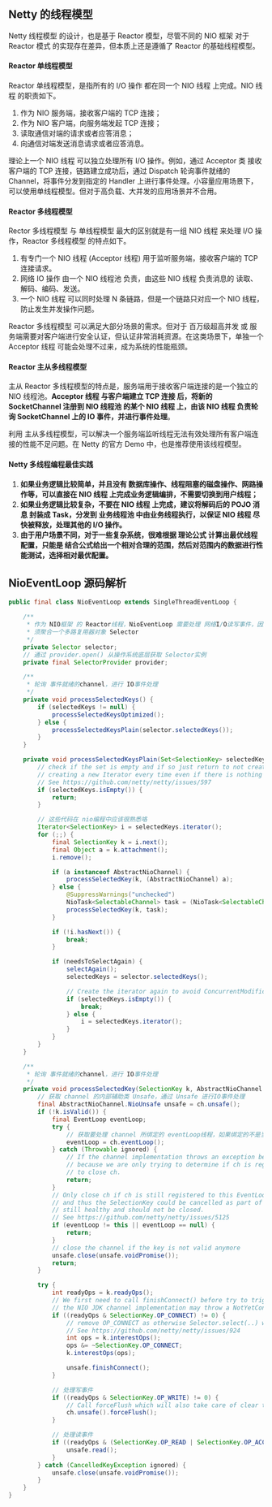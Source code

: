 ## Netty 的线程模型

Netty 线程模型 的设计，也是基于 Reactor 模型，尽管不同的 NIO 框架 对于 Reactor 模式 的实现存在差异，但本质上还是遵循了 Reactor 的基础线程模型。

#### Reactor 单线程模型

Reactor 单线程模型，是指所有的 I/O 操作 都在同一个 NIO 线程 上完成。NIO 线程 的职责如下。

1. 作为 NIO 服务端，接收客户端的 TCP 连接；
2. 作为 NIO 客户端，向服务端发起 TCP 连接；
3. 读取通信对端的请求或者应答消息；
4. 向通信对端发送消息请求或者应答消息。

理论上一个 NIO 线程 可以独立处理所有 I/O 操作。例如，通过 Acceptor 类 接收客户端的 TCP 连接，链路建立成功后，通过 Dispatch 轮询事件就绪的 Channel，将事件分发到指定的 Handler 上进行事件处理。小容量应用场景下，可以使用单线程模型。但对于高负载、大并发的应用场景并不合用。

#### Reactor 多线程模型

Rector 多线程模型 与 单线程模型 最大的区别就是有一组 NIO 线程 来处理 I/O 操作，Reactor 多线程模型 的特点如下。

1. 有专门一个 NIO 线程 (Acceptor 线程) 用于监听服务端，接收客户端的 TCP 连接请求。
2. 网络 IO 操作 由一个 NIO 线程池 负责，由这些 NIO 线程 负责消息的 读取、解码、编码、发送。
3. 一个 NIO 线程 可以同时处理 N 条链路，但是一个链路只对应一个 NIO 线程，防止发生并发操作问题。

Reactor 多线程模型 可以满足大部分场景的需求。但对于 百万级超高并发 或 服务端需要对客户端进行安全认证，但认证非常消耗资源。在这类场景下，单独一个 Acceptor 线程 可能会处理不过来，成为系统的性能瓶颈。

#### Reactor 主从多线程模型

主从 Reactor 多线程模型的特点是，服务端用于接收客户端连接的是一个独立的 NIO 线程池。**Acceptor 线程 与客户端建立 TCP 连接 后，将新的 SocketChannel 注册到 NIO 线程池 的某个 NIO 线程 上，由该 NIO 线程 负责轮询 SocketChannel 上的 IO 事件，并进行事件处理**。

利用 主从多线程模型，可以解决一个服务端监听线程无法有效处理所有客户端连接的性能不足问题。在 Netty 的官方 Demo 中，也是推荐使用该线程模型。

#### Netty 多线程编程最佳实践

1. **如果业务逻辑比较简单，并且没有 数据库操作、线程阻塞的磁盘操作、网路操作等，可以直接在 NIO 线程 上完成业务逻辑编排，不需要切换到用户线程；**
2. **如果业务逻辑比较复杂，不要在 NIO 线程 上完成，建议将解码后的 POJO 消息 封装成 Task，分发到 业务线程池 中由业务线程执行，以保证 NIO 线程 尽快被释放，处理其他的 I/O 操作。**
3. **由于用户场景不同，对于一些复杂系统，很难根据 理论公式 计算出最优线程配置，只能是 结合公式给出一个相对合理的范围，然后对范围内的数据进行性能测试，选择相对最优配置。**

## NioEventLoop 源码解析

```java
public final class NioEventLoop extends SingleThreadEventLoop {

    /**
     * 作为 NIO框架 的 Reactor线程，NioEventLoop 需要处理 网络I/O读写事件，因此它必
     * 须聚合一个多路复用器对象 Selector
     */
    private Selector selector;
    // 通过 provider.open() 从操作系统底层获取 Selector实例
    private final SelectorProvider provider;

	/**
	 * 轮询 事件就绪的channel，进行 IO事件处理
	 */
    private void processSelectedKeys() {
        if (selectedKeys != null) {
            processSelectedKeysOptimized();
        } else {
            processSelectedKeysPlain(selector.selectedKeys());
        }
    }

    private void processSelectedKeysPlain(Set<SelectionKey> selectedKeys) {
        // check if the set is empty and if so just return to not create garbage by
        // creating a new Iterator every time even if there is nothing to process.
        // See https://github.com/netty/netty/issues/597
        if (selectedKeys.isEmpty()) {
            return;
        }

		// 这些代码在 nio编程中应该很熟悉咯
        Iterator<SelectionKey> i = selectedKeys.iterator();
        for (;;) {
            final SelectionKey k = i.next();
            final Object a = k.attachment();
            i.remove();

            if (a instanceof AbstractNioChannel) {
                processSelectedKey(k, (AbstractNioChannel) a);
            } else {
                @SuppressWarnings("unchecked")
                NioTask<SelectableChannel> task = (NioTask<SelectableChannel>) a;
                processSelectedKey(k, task);
            }

            if (!i.hasNext()) {
                break;
            }

            if (needsToSelectAgain) {
                selectAgain();
                selectedKeys = selector.selectedKeys();

                // Create the iterator again to avoid ConcurrentModificationException
                if (selectedKeys.isEmpty()) {
                    break;
                } else {
                    i = selectedKeys.iterator();
                }
            }
        }
    }

	/**
	 * 轮询 事件就绪的channel，进行 IO事件处理
	 */
    private void processSelectedKey(SelectionKey k, AbstractNioChannel ch) {
    	// 获取 channel 的内部辅助类 Unsafe，通过 Unsafe 进行IO事件处理
        final AbstractNioChannel.NioUnsafe unsafe = ch.unsafe();
        if (!k.isValid()) {
            final EventLoop eventLoop;
            try {
            	// 获取要处理 channel 所绑定的 eventLoop线程，如果绑定的不是当前的 IO线程的事件，就不处理
                eventLoop = ch.eventLoop();
            } catch (Throwable ignored) {
                // If the channel implementation throws an exception because there is no event loop, we ignore this
                // because we are only trying to determine if ch is registered to this event loop and thus has authority
                // to close ch.
                return;
            }
            // Only close ch if ch is still registered to this EventLoop. ch could have deregistered from the event loop
            // and thus the SelectionKey could be cancelled as part of the deregistration process, but the channel is
            // still healthy and should not be closed.
            // See https://github.com/netty/netty/issues/5125
            if (eventLoop != this || eventLoop == null) {
                return;
            }
            // close the channel if the key is not valid anymore
            unsafe.close(unsafe.voidPromise());
            return;
        }

        try {
            int readyOps = k.readyOps();
            // We first need to call finishConnect() before try to trigger a read(...) or write(...) as otherwise
            // the NIO JDK channel implementation may throw a NotYetConnectedException.
            if ((readyOps & SelectionKey.OP_CONNECT) != 0) {
                // remove OP_CONNECT as otherwise Selector.select(..) will always return without blocking
                // See https://github.com/netty/netty/issues/924
                int ops = k.interestOps();
                ops &= ~SelectionKey.OP_CONNECT;
                k.interestOps(ops);

                unsafe.finishConnect();
            }

            // 处理写事件
            if ((readyOps & SelectionKey.OP_WRITE) != 0) {
                // Call forceFlush which will also take care of clear the OP_WRITE once there is nothing left to write
                ch.unsafe().forceFlush();
            }

            // 处理读事件
            if ((readyOps & (SelectionKey.OP_READ | SelectionKey.OP_ACCEPT)) != 0 || readyOps == 0) {
                unsafe.read();
            }
        } catch (CancelledKeyException ignored) {
            unsafe.close(unsafe.voidPromise());
        }
    }
}
```
